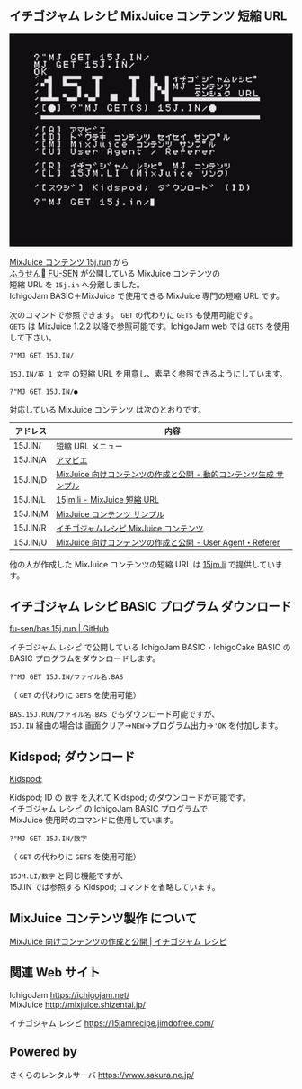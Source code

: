 ## イチゴジャム レシピ MixJuice コンテンツ 短縮 URL

![スクリーンショット](screenshot.jpg)

[MixJuice コンテンツ 15j.run](https://github.com/fu-sen/15j.run) から\
[ふうせん🎈 FU-SEN](https://balloon.im/) が公開している MixJuice コンテンツの\
短縮 URL を `15j.in` へ分離しました。\
IchigoJam BASIC＋MixJuice で使用できる MixJuice 専門の短縮 URL です。

次のコマンドで参照できます。 `GET` の代わりに `GETS` も使用可能です。\
`GETS` は MixJuice 1.2.2 以降で参照可能です。IchigoJam web では `GETS` を使用して下さい。

```
?"MJ GET 15J.IN/
```

`15J.IN/英 1 文字` の短縮 URL を用意し、素早く参照できるようにしています。

```
?"MJ GET 15J.IN/●
```

対応している MixJuice コンテンツ は次のとおりです。

|アドレス|内容|
|--------|----|
|15J.IN/ |短縮 URL メニュー|
|15J.IN/A|[アマビエ](https://15jamrecipe.jimdofree.com/basic/%E3%83%97%E3%83%AD%E3%82%B0%E3%83%A9%E3%83%A0/%E3%82%A2%E3%83%9E%E3%83%93%E3%82%A8/)|
|15J.IN/D|[MixJuice 向けコンテンツの作成と公開 - 動的コンテンツ生成 サンプル](http://kidspod.club/program/?id=685)|
|15J.IN/L|[15jm.li - MixJuice 短縮 URL](https://github.com/fu-sen/15jm.li)|
|15J.IN/M|[MixJuice コンテンツ サンプル](https://github.com/fu-sen/mj.15j.run)|
|15J.IN/R|[イチゴジャムレシピ MixJuice コンテンツ](https://github.com/fu-sen/15j.run)|
|15J.IN/U|[MixJuice 向けコンテンツの作成と公開 - User Agent・Referer](https://15jamrecipe.jimdofree.com/mixjuice/%E3%82%B3%E3%83%B3%E3%83%86%E3%83%B3%E3%83%84%E3%81%AE%E4%BD%9C%E6%88%90%E3%81%A8%E5%85%AC%E9%96%8B/#ua)|

他の人が作成した MixJuice コンテンツの短縮 URL は [15jm.li](https://github.com/fu-sen/15jm.li) で提供しています。

## イチゴジャム レシピ BASIC プログラム ダウンロード

[fu-sen/bas.15j.run | GitHub](https://github.com/fu-sen/bas.15j.run)

イチゴジャム レシピ で公開している IchigoJam BASIC・IchigoCake BASIC の\
BASIC プログラムをダウンロードします。

```
?"MJ GET 15J.IN/ファイル名.BAS
```

（ `GET` の代わりに `GETS` を使用可能）

`BAS.15J.RUN/ファイル名.BAS` でもダウンロード可能ですが、\
`15J.IN` 経由の場合は 画面クリア→`NEW`→プログラム出力→`'OK` を付加します。

## Kidspod; ダウンロード

[Kidspod;](http://kidspod.club/)

Kidspod; ID の `数字` を入れて Kidspod; のダウンロードが可能です。\
イチゴジャム レシピ の IchigoJam BASIC プログラムで\
MixJuice 使用時のコマンドに使用しています。

```
?"MJ GET 15J.IN/数字
```

（ `GET` の代わりに `GETS` を使用可能）

`15JM.LI/数字` と同じ機能ですが、\
15J.IN では参照する Kidspod; コマンドを省略しています。

## MixJuice コンテンツ製作 について

[MixJuice 向けコンテンツの作成と公開 | イチゴジャム レシピ](https://15jamrecipe.jimdofree.com/mixjuice/%E3%82%B3%E3%83%B3%E3%83%86%E3%83%B3%E3%83%84%E3%81%AE%E4%BD%9C%E6%88%90%E3%81%A8%E5%85%AC%E9%96%8B/)

## 関連 Web サイト

IchigoJam https://ichigojam.net/ \
MixJuice http://mixjuice.shizentai.jp/

イチゴジャム レシピ https://15jamrecipe.jimdofree.com/

## Powered by

さくらのレンタルサーバ https://www.sakura.ne.jp/
